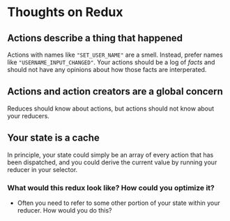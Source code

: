 # Thoughts on Redux

## Actions describe a thing that happened

Actions with names like `"SET_USER_NAME"` are a smell. Instead, prefer names like `"USERNAME_INPUT_CHANGED"`. Your actions should be a log of _facts_ and should not have any opinions about how those facts are interperated.

## Actions and action creators are a global concern

Reduces should know about actions, but actions should not know about your reducers.

## Your state is a cache

In principle, your state could simply be an array of every action that has been dispatched, and you could derive the current value by running your reducer in your selector.

### What would this redux look like? How could you optimize it?

- Often you need to refer to some other portion of your state within your reducer. How would you do this?

##
